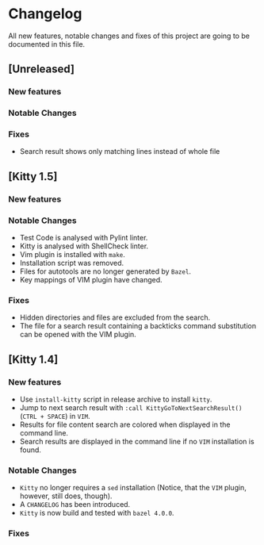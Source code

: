 # Changelog
All new features, notable changes and fixes of this project are going to be documented in this file.

## [Unreleased]

### New features

### Notable Changes

### Fixes

* Search result shows only matching lines instead of whole file

## [Kitty 1.5]

### New features

### Notable Changes

* Test Code is analysed with Pylint linter.
* Kitty is analysed with ShellCheck linter.
* Vim plugin is installed with `make`.
* Installation script was removed.
* Files for autotools are no longer generated by `Bazel`.
* Key mappings of VIM plugin have changed.

### Fixes

* Hidden directories and files are excluded from the search.
* The file for a search result containing a backticks command substitution can be opened with the VIM plugin.

## [Kitty 1.4]

### New features

* Use `install-kitty` script in release archive to install `kitty`.
* Jump to next search result with `:call KittyGoToNextSearchResult()` (`CTRL + SPACE`) in `VIM`.
* Results for file content search are colored when displayed in the command line.
* Search results are displayed in the command line if no `VIM` installation is found.

### Notable Changes

* `Kitty` no longer requires a `sed` installation (Notice, that the `VIM` plugin, however, still does, though).
* A `CHANGELOG` has been introduced.
* `Kitty` is now build and tested with `bazel 4.0.0`.

### Fixes
